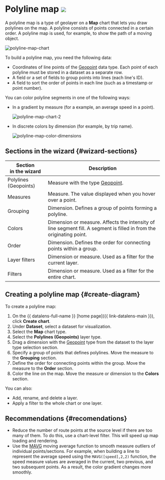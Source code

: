 # Polyline map ![](../../_assets/datalens/polyline-map.svg)

A polyline map is a type of geolayer on a **Map** chart that lets you draw polylines on the map. A polyline consists of points connected in a certain order. A polyline map is used, for example, to show the path of a moving object.

![polyline-map-chart](../../_assets/datalens/visualization-ref/polyline-map-chart/polyline-map-chart.png)

To build a polyline map, you need the following data:

* Coordinates of line points of the [Geopoint](../concepts/data-types.md#geopoint) data type. Each point of each polyline must be stored in a dataset as a separate row.
* A field or a set of fields to group points into lines (each line's ID).
* A field to sort the order of points in each line (such as a timestamp or point number).

You can color polyline segments in one of the following ways:

* In a gradient by measure (for a example, an average speed in a point).

  ![polyline-map-chart-2](../../_assets/datalens/visualization-ref/polyline-map-chart/polyline-map-chart-2.png)

* In discrete colors by dimension (for example, by trip name).

  ![polyline-map-color-dimensions](../../_assets/datalens/visualization-ref/polyline-map-chart/polyline-map-color-dimensions.png)

## Sections in the wizard {#wizard-sections}

| Section<br/> in the wizard | Description |
----- | ----
| Polylines	(Geopoints) | Measure with the type [Geopoint](../concepts/data-types.md#geopoint). |
| Measures | Measure. The value displayed when you hover over a point. |
| Grouping | Dimension. Defines a group of points forming a polyline. |
| Colors | Dimension or measure. Affects the intensity of line segment fill. A segment is filled in from the originating point. |
| Order | Dimension. Defines the order for connecting points within a group. |
| Layer filters | Dimension or measure. Used as a filter for the current layer. |
| Filters | Dimension or measure. Used as a filter for the entire chart. |

## Creating a polyline map {#create-diagram}

To create a polyline map:

1. On the {{ datalens-full-name }} [home page]({{ link-datalens-main }}), click **Create chart**.
1. Under **Dataset**, select a dataset for visualization.
1. Select the **Map** chart type.
1. Select the **Polylines (Geopoints)** layer type.
1. Drag a dimension with the [Geopoint](../concepts/data-types.md#geopoint) type from the dataset to the layer type selection section.
1. Specify a group of points that defines polylines. Move the measure to the **Grouping** section.
1. Define the order for connecting points within the group. Move the measure to the **Order** section.
1. Color the line on the map. Move the measure or dimension to the **Colors** section.

You can also:

* Add, rename, and delete a layer.
* Apply a filter to the whole chart or one layer.

## Recommendations {#recomendations}

* Reduce the number of route points at the source level if there are too many of them. To do this, use a chart-level filter. This will speed up map loading and rendering.
* Use the [MAVG](../function-ref/MAVG.md) moving average function to smooth measure outliers of individual points/sections. For example, when building a line to represent the average speed using the `MAVG([speed],2,2)` function, the speed measure values are averaged in the current, two previous, and two subsequent points. As a result, the color gradient changes more smoothly.
